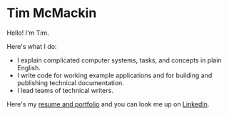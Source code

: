 # Tim McMackin

Hello! I'm Tim.

Here's what I do:

- I explain complicated computer systems, tasks, and concepts in plain English.
- I write code for working example applications and for building and publishing technical documentation.
- I lead teams of technical writers.

Here's my [resume and portfolio](https://timothymcmack.in/) and you can look me up on [LinkedIn](https://www.linkedin.com/in/timothymcmackin/).
